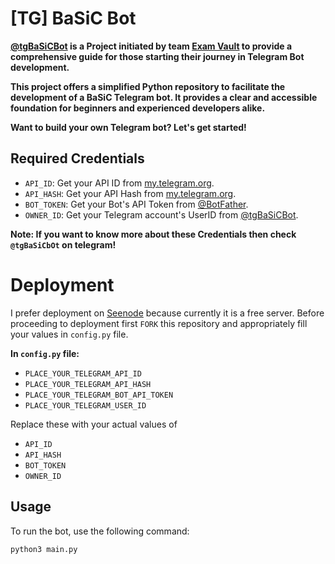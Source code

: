 # [TG] BaSiC Bot

**[@tgBaSiCBot](https://github.com/AbOutMeDK/tgBaSiCbOt) is a Project initiated by team [Exam Vault](https://t.me/ExamVault) to provide a comprehensive guide for those starting their journey in Telegram Bot development.**

**This project offers a simplified Python repository to facilitate the development of a BaSiC Telegram bot. It provides a clear and accessible foundation for beginners and experienced developers alike.**

**Want to build your own Telegram bot? Let's get started!**

## Required Credentials 

- `API_ID`: Get your API ID from [my.telegram.org](https://my.telegram.org).
- `API_HASH`: Get your API Hash from [my.telegram.org](https://my.telegram.org).
- `BOT_TOKEN`: Get your Bot's API Token from [@BotFather](https://t.me/BotFather).
- `OWNER_ID`: Get your Telegram account's UserID from [@tgBaSiCBot](https://t.me/tgBaSiCBot).

**Note: If you want to know more about these Credentials then check `@tgBaSiCbOt` on telegram!**

# Deployment 

I prefer deployment on [Seenode](https://seenode.com/) because currently it is a free server.
Before proceeding to deployment first `FORK` this repository and appropriately fill your values in `config.py` file.

**In `config.py` file:**

- `PLACE_YOUR_TELEGRAM_API_ID` 
- `PLACE_YOUR_TELEGRAM_API_HASH` 
- `PLACE_YOUR_TELEGRAM_BOT_API_TOKEN` 
- `PLACE_YOUR_TELEGRAM_USER_ID`

Replace these with your actual values of

- `API_ID`
- `API_HASH`
- `BOT_TOKEN`
- `OWNER_ID`

## Usage

To run the bot, use the following command:

`python3 main.py`
